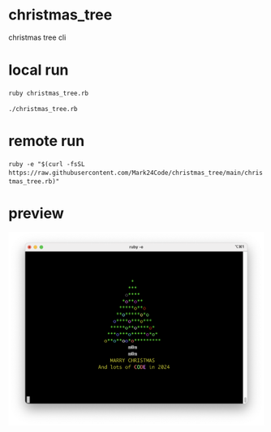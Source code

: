 # christmas_tree

christmas tree cli

# local run

`ruby christmas_tree.rb`

`./christmas_tree.rb`

# remote run

`ruby -e "$(curl -fsSL https://raw.githubusercontent.com/Mark24Code/christmas_tree/main/christmas_tree.rb)"`

# preview

![img](./demo.png)
